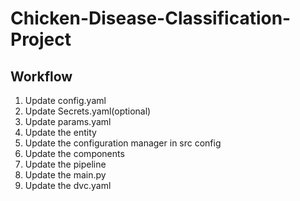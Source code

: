 # Chicken-Disease-Classification-Project

## Workflow

1. Update config.yaml
2. Update Secrets.yaml(optional)
3. Update params.yaml
4. Update the entity
5. Update the configuration manager in src config
6. Update the components
7. Update the pipeline
8. Update the main.py
9. Update the dvc.yaml